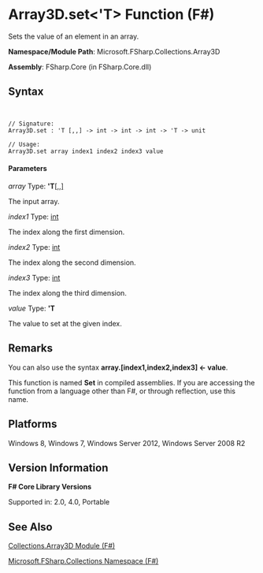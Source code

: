 # Array3D.set<'T> Function (F#)

Sets the value of an element in an array.

**Namespace/Module Path**: Microsoft.FSharp.Collections.Array3D

**Assembly**: FSharp.Core (in FSharp.Core.dll)


## Syntax


```


// Signature:
Array3D.set : 'T [,,] -> int -> int -> int -> 'T -> unit

// Usage:
Array3D.set array index1 index2 index3 value

```



#### Parameters
*array*
Type: **'T**[[,,]](http://msdn.microsoft.com/en-us/library/b4e5b35b-dc83-4b50-94aa-85fcf3ccb2b0)


The input array.


*index1*
Type: [int](http://msdn.microsoft.com/en-us/library/025d5455-3622-4ea5-9573-3ecbd4ee1375)


The index along the first dimension.


*index2*
Type: [int](http://msdn.microsoft.com/en-us/library/025d5455-3622-4ea5-9573-3ecbd4ee1375)


The index along the second dimension.


*index3*
Type: [int](http://msdn.microsoft.com/en-us/library/025d5455-3622-4ea5-9573-3ecbd4ee1375)


The index along the third dimension.


*value*
Type: **'T**


The value to set at the given index.




## Remarks
You can also use the syntax **array.[index1,index2,index3] &lt;- value**.

This function is named **Set** in compiled assemblies. If you are accessing the function from a language other than F#, or through reflection, use this name.


## Platforms
Windows 8, Windows 7, Windows Server 2012, Windows Server 2008 R2


## Version Information
**F# Core Library Versions**

Supported in: 2.0, 4.0, Portable




## See Also
[Collections.Array3D Module &#40;F&#35;&#41;](Collections.Array3D-Module-%28FSharp%29.md)

[Microsoft.FSharp.Collections Namespace &#40;F&#35;&#41;](Microsoft.FSharp.Collections-Namespace-%28FSharp%29.md)

